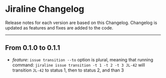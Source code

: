 # Jiraline Changelog

Release notes for each version are based on this Changelog.
Changelog is updated as features and fixes are added to the code.

----

## From 0.1.0 to 0.1.1

- *feature*: `issue transition --to` option is plural, meaning that running
  command: `jiraline issue transition -t 1 -t 2 -t 3 JL-42` will transition `JL-42` to status 1, then
  to status 2, and than 3
